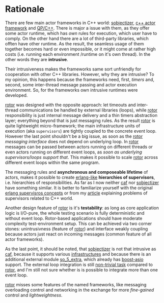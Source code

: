 # Rationale

[sobjectizer]: https://github.com/Stiffstream/sobjectizer
[so_5_extra]: https://stiffstream.com/en/products/so_5_extra.html
[so_5_infra]: https://stiffstream.com/en/docs/sobjectizer/so_5-5/namespaceso__5_1_1env__infrastructures.html
[so_5_loops]: https://github.com/eao197/so-5-5/issues/25
[caf]: https://actor-framework.org/
[qpcpp]: https://www.state-machine.com/qpcpp/
[boost-asio]: https://www.boost.org/doc/libs/release/libs/asio
[erlang-sup]: https://learnyousomeerlang.com/supervisors#supervisor-concepts
[bas-suprevisors]: https://basiliscos.github.io/blog/2019/08/19/cpp-supervisors
[rotor]: https://github.com/basiliscos/cpp-rotor

There are few main actor frameworks in C++ world: [sobjectizer], [c++ actor framework][caf]
and [QP/C++][qpcpp]. There is major a issue with them, as they offer some actor runtime, which
has *own* rules for execution, which user have to comply. On the other hand there are a lot of
third-party libraries, which offten have other runtime. As the result, the seamless usage of
them together becomes hard or even impossible, or it might come at rather high costs (i.e.
running each environment /runtime  on it's own thread). In the other words they are **intrusive**.

Their intrusiveness makes the frameworks same sort unfriendly for cooperation with other C++
libraries. However, why they are intrusive? To my opinion, this happens because the frameworks
need, first, *timers* and, second, some inter-thread message passing and actor execution
environment. So, for the frameworks own intrusive runtimes were developed.

[rotor] was designed with the opposite approach: let timeouts and inter-thread communications
be handled by external libraries (loops), while [rotor] responsibility is just internal message
delivery and a thin timers abstraction layer; everything beyond that is just messaging rules.  As
the result [rotor] is quite lightweight micro-framework; the main infrastructure units of execution (aka
`supervisors`) are tightly coupled to the concrete event loop. However the last point shouldn't
be a big issue, as soon as the [rotor] *messaging interface* does not depend on underlying
loop. In [rotor] messages can be passed between actors running on different threads or even
actors running on different event loops, as *soon as underlying supervisors/loops support
that*. This makes it possible to scale [rotor] across different event loops within the same
program.

The messaging rules and **asynchronous and composeable lifetime** of actors, makes it possible to
create [erlang-like](https://en.wikipedia.org/wiki/Erlang_(programming_language)#Supervisor_trees)
**hierarchies of supervisors**, i.e. hierarchies of responsibilities. As far as I now neither
[caf] nor [sobjectizer] have something similar. It is better to familiarize yourself
with the original [erlang supervisros concepts][erlang-sup] or from my
[article][bas-suprevisors] explaining problems of supervisors related to C++ world.

Another design feature of [rotor] is it's **testability**: as long as core application
logic is I/O-pure, the whole testing scenario is fully deterministic and without event loop.
Rotor-based applications should have moderate complexity test-environment setup. This can
be achieved via two corner stones: unintrusivness (feature of [rotor]) and interface weakly
coupling because actors just react on  incoming messages (common feature of all actor frameworks).

As the last point, it should be noted, that [sobjectizer] is not that intrusive as [caf],
because it supports various [infrastructures][so_5_infra] and because there is an additional
external module [so_5_extra], which already has [boost-asio] support. The external loop
integration is still [non-trivial task][so_5_loops] compared to [rotor], and I'm still not
sure whether is is possible to integrate more than one event loop.

[rotor] misses some features of the named frameworks, like messaging overloading control
and networking in the exchange for more *fine-gained* control and *lightweightness*.
